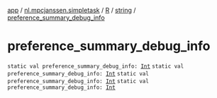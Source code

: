 [app](../../../index.md) / [nl.mpcjanssen.simpletask](../../index.md) / [R](../index.md) / [string](index.md) / [preference_summary_debug_info](.)

# preference_summary_debug_info

`static val preference_summary_debug_info: `[`Int`](https://kotlinlang.org/api/latest/jvm/stdlib/kotlin/-int/index.html)
`static val preference_summary_debug_info: `[`Int`](https://kotlinlang.org/api/latest/jvm/stdlib/kotlin/-int/index.html)
`static val preference_summary_debug_info: `[`Int`](https://kotlinlang.org/api/latest/jvm/stdlib/kotlin/-int/index.html)
`static val preference_summary_debug_info: `[`Int`](https://kotlinlang.org/api/latest/jvm/stdlib/kotlin/-int/index.html)